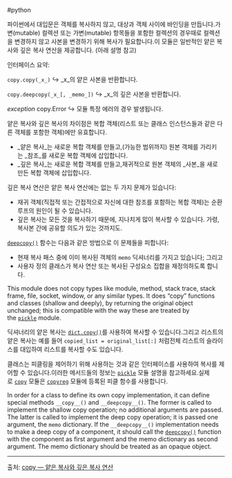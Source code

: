 #python 

파이썬에서 대입문은 객체를 복사하지 않고, 대상과 객체 사이에 바인딩을 만듭니다.가변(mutable) 컬렉션 또는 가변(mutable) 항목들을 포함한 컬렉션의 경우때로 컬렉션을 변경하지 않고 사본을 변경하기 위해 복사가 필요합니다.이 모듈은 일반적인 얕은 복사와 깊은 복사 연산을 제공합니다. (아래 설명 참고)

인터페이스 요약:

`copy.copy(_x_)`
↪  _x_의 얕은 사본을 반환합니다.

`copy.deepcopy(_x_[, _memo_])`
↪ _x_의 깊은 사본을 반환합니다.

_exception_ copy.Error
↪ 모듈 특정 에러의 경우 발생됩니다.

얕은 복사와 깊은 복사의 차이점은 복합 객체(리스트 또는 클래스 인스턴스들과 같은 다른 객체를 포함한 객체)에만 유효합니다.

-   _얕은 복사_는 새로운 복합 객체를 만들고,(가능한 범위까지) 원본 객체를 가리키는 _참조_를 새로운 복합 객체에 삽입합니다.
-   _깊은 복사_는 새로운 복합 객체를 만들고,재귀적으로 원본 객체의 _사본_을 새로 만든 복합 객체에 삽입합니다.
    

깊은 복사 연산은 얕은 복사 연산에는 없는 두 가지 문제가 있습니다:

-   재귀 객체(직접적 또는 간접적으로 자신에 대한 참조를 포함하는 복합 객체)는 순환 루프의 원인이 될 수 있습니다.
-   깊은 복사는 모든 것을 복사하기 때문에, 지나치게 많이 복사할 수 있습니다. 가령, 복사본 간에 공유할 의도가 있는 것까지도.
    

[`deepcopy()`](https://docs.python.org/ko/3/library/copy.html?highlight=mutable#copy.deepcopy "copy.deepcopy") 함수는 다음과 같은 방법으로 이 문제들을 피합니다:

-   현재 복사 패스 중에 이미 복사된 객체의 `memo` 딕셔너리를 가지고 있습니다; 그리고
-   사용자 정의 클래스가 복사 연산 또는 복사된 구성요소 집합을 재정의하도록 합니다.
    
This module does not copy types like module, method, stack trace, stack frame, file, socket, window, or any similar types. It does “copy” functions and classes (shallow and deeply), by returning the original object unchanged; this is compatible with the way these are treated by the [`pickle`](https://docs.python.org/ko/3/library/pickle.html#module-pickle "pickle: Convert Python objects to streams of bytes and back.") module.

딕셔너리의 얕은 복사는 [`dict.copy()`](https://docs.python.org/ko/3/library/stdtypes.html#dict.copy "dict.copy")를 사용하여 복사할 수 있습니다.그리고 리스트의 얕은 복사는 예를 들어 `copied_list = original_list[:]` 처럼전체 리스트의 슬라이스를 대입하여 리스트를 복사할 수도 있습니다.

클래스는 피클링을 제어하기 위해 사용하는 것과 같은 인터페이스를 사용하여 복사를 제어할 수 있습니다.이러한 메서드들의 정보는 [`pickle`](https://docs.python.org/ko/3/library/pickle.html#module-pickle "pickle: Convert Python objects to streams of bytes and back.") 모듈 설명을 참고하세요.실제로 [`copy`](https://docs.python.org/ko/3/library/copy.html?highlight=mutable#module-copy "copy: Shallow and deep copy operations.") 모듈은 [`copyreg`](https://docs.python.org/ko/3/library/copyreg.html#module-copyreg "copyreg: Register pickle support functions.") 모듈에 등록된 피클 함수를 사용합니다.

In order for a class to define its own copy implementation, it can define special methods `__copy__()` and `__deepcopy__()`. The former is called to implement the shallow copy operation; no additional arguments are passed. The latter is called to implement the deep copy operation; it is passed one argument, the `memo` dictionary. If the `__deepcopy__()` implementation needs to make a deep copy of a component, it should call the [`deepcopy()`](https://docs.python.org/ko/3/library/copy.html?highlight=mutable#copy.deepcopy "copy.deepcopy") function with the component as first argument and the memo dictionary as second argument. The memo dictionary should be treated as an opaque object.

---
출처: [copy — 얕은 복사와 깊은 복사 연산](https://docs.python.org/ko/3/library/copy.html?highlight=mutable)